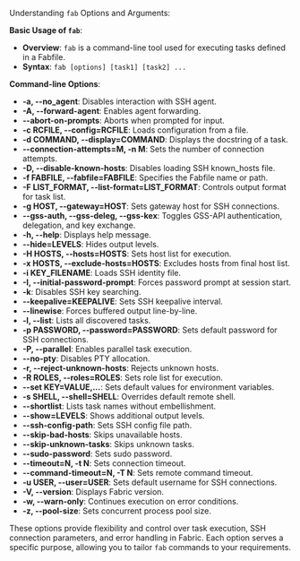Understanding `fab` Options and Arguments:

**Basic Usage of `fab`**:
- **Overview**: `fab` is a command-line tool used for executing tasks defined in a Fabfile.
- **Syntax**: `fab [options] [task1] [task2] ...`

**Command-line Options**:
- **-a, --no_agent**: Disables interaction with SSH agent.
- **-A, --forward-agent**: Enables agent forwarding.
- **--abort-on-prompts**: Aborts when prompted for input.
- **-c RCFILE, --config=RCFILE**: Loads configuration from a file.
- **-d COMMAND, --display=COMMAND**: Displays the docstring of a task.
- **--connection-attempts=M, -n M**: Sets the number of connection attempts.
- **-D, --disable-known-hosts**: Disables loading SSH known_hosts file.
- **-f FABFILE, --fabfile=FABFILE**: Specifies the Fabfile name or path.
- **-F LIST_FORMAT, --list-format=LIST_FORMAT**: Controls output format for task list.
- **-g HOST, --gateway=HOST**: Sets gateway host for SSH connections.
- **--gss-auth, --gss-deleg, --gss-kex**: Toggles GSS-API authentication, delegation, and key exchange.
- **-h, --help**: Displays help message.
- **--hide=LEVELS**: Hides output levels.
- **-H HOSTS, --hosts=HOSTS**: Sets host list for execution.
- **-x HOSTS, --exclude-hosts=HOSTS**: Excludes hosts from final host list.
- **-i KEY_FILENAME**: Loads SSH identity file.
- **-I, --initial-password-prompt**: Forces password prompt at session start.
- **-k**: Disables SSH key searching.
- **--keepalive=KEEPALIVE**: Sets SSH keepalive interval.
- **--linewise**: Forces buffered output line-by-line.
- **-l, --list**: Lists all discovered tasks.
- **-p PASSWORD, --password=PASSWORD**: Sets default password for SSH connections.
- **-P, --parallel**: Enables parallel task execution.
- **--no-pty**: Disables PTY allocation.
- **-r, --reject-unknown-hosts**: Rejects unknown hosts.
- **-R ROLES, --roles=ROLES**: Sets role list for execution.
- **--set KEY=VALUE,...**: Sets default values for environment variables.
- **-s SHELL, --shell=SHELL**: Overrides default remote shell.
- **--shortlist**: Lists task names without embellishment.
- **--show=LEVELS**: Shows additional output levels.
- **--ssh-config-path**: Sets SSH config file path.
- **--skip-bad-hosts**: Skips unavailable hosts.
- **--skip-unknown-tasks**: Skips unknown tasks.
- **--sudo-password**: Sets sudo password.
- **--timeout=N, -t N**: Sets connection timeout.
- **--command-timeout=N, -T N**: Sets remote command timeout.
- **-u USER, --user=USER**: Sets default username for SSH connections.
- **-V, --version**: Displays Fabric version.
- **-w, --warn-only**: Continues execution on error conditions.
- **-z, --pool-size**: Sets concurrent process pool size.

These options provide flexibility and control over task execution, SSH connection parameters, and error handling in Fabric. Each option serves a specific purpose, allowing you to tailor `fab` commands to your requirements.